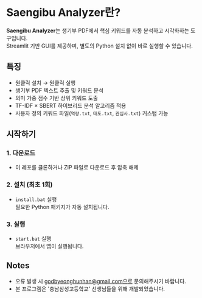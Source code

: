 # Saengibu Analyzer란?

**Saengibu Analyzer**는 생기부 PDF에서 핵심 키워드를 자동 분석하고 시각화하는 도구입니다.  
Streamlit 기반 GUI를 제공하며, 별도의 Python 설치 없이 바로 실행할 수 있습니다.



## 특징
- 원클릭 설치 → 원클릭 실행
- 생기부 PDF 텍스트 추출 및 키워드 분석
- 의미 가중 점수 기반 상위 키워드 도출
- TF-IDF × SBERT 하이브리드 분석 알고리즘 적용
- 사용자 정의 키워드 파일(`역량.txt`, `태도.txt`, `관심사.txt`) 커스텀 가능



## 시작하기

### 1. 다운로드
- 이 레포를 클론하거나 ZIP 파일로 다운로드 후 압축 해제

### 2. 설치 (최초 1회)
- `install.bat` 실행  
필요한 Python 패키지가 자동 설치됩니다.

### 3. 실행
- `start.bat` 실행  
브라우저에서 앱이 실행됩니다.



## Notes
- 오류 발생 시 godbyeonghunhan@gmail.com으로 문의해주시기 바랍니다.
- 본 프로그램은 '충남삼성고등학교' 선생님들을 위해 개발되었습니다.
